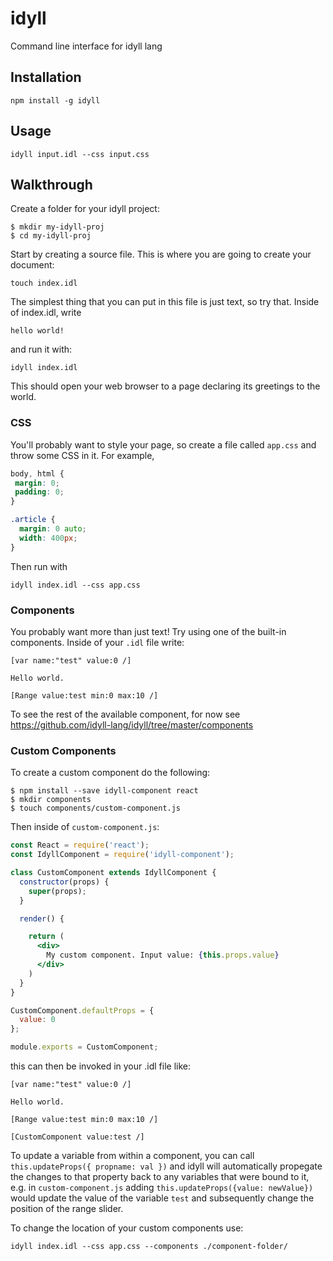 # idyll
Command line interface for idyll lang

## Installation

```
npm install -g idyll
```

## Usage

```
idyll input.idl --css input.css
```

## Walkthrough

Create a folder for your idyll project:

```
$ mkdir my-idyll-proj
$ cd my-idyll-proj
```

Start by creating a source file. This is where you are going 
to create your document:

```
touch index.idl
```

The simplest thing that you can put in this file is just 
text, so try that. Inside of index.idl, write

```
hello world!
```

and run it with:

```
idyll index.idl
```

This should open your web browser to a page declaring its greetings to the world. 

### CSS 

You'll probably want to style your page, so create a file called `app.css` and 
throw some CSS in it. For example, 

```css
body, html {
 margin: 0;
 padding: 0; 
}

.article {
  margin: 0 auto;
  width: 400px;
}
```

Then run with 

```
idyll index.idl --css app.css
```

### Components

You probably want more than just text! Try using one of the built-in components. Inside of 
your `.idl` file write:


```
[var name:"test" value:0 /]

Hello world.

[Range value:test min:0 max:10 /]
```

To see the rest of the available component, for now see https://github.com/idyll-lang/idyll/tree/master/components

### Custom Components

To create a custom component do the following:

```
$ npm install --save idyll-component react
$ mkdir components
$ touch components/custom-component.js
```

Then inside of `custom-component.js`:

```jsx
const React = require('react');
const IdyllComponent = require('idyll-component');

class CustomComponent extends IdyllComponent {
  constructor(props) {
    super(props);
  }

  render() {

    return (
      <div>
        My custom component. Input value: {this.props.value}
      </div>
    )
  }
}

CustomComponent.defaultProps = {
  value: 0
};

module.exports = CustomComponent;

```

this can then be invoked in your .idl file like:

```
[var name:"test" value:0 /]

Hello world.

[Range value:test min:0 max:10 /]

[CustomComponent value:test /]
```

To update a variable from within a component, you can call `this.updateProps({ propname: val })` and idyll will automatically propegate the changes to that property back to any variables that were bound to it, e.g. in 
`custom-component.js` adding `this.updateProps({value: newValue})` would update the value of the variable `test` and
subsequently change the position of the range slider.


To change the location of your custom components use:

```
idyll index.idl --css app.css --components ./component-folder/
```


